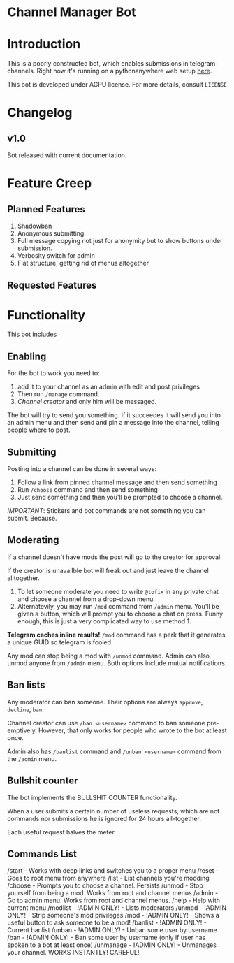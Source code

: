 # Channel Manager Bot
# Introduction
This is a poorly constructed bot, which enables submissions in telegram channels.
Right now it's running on a pythonanywhere web setup [here](http://t.me/@tofix).

This bot is developed under AGPU license. For more details, consult `LICENSE`

# Changelog
## v1.0
Bot released with current documentation.

# Feature Creep
## Planned Features
1) Shadowban
2) Anonymous submitting
3) Full message copying not just for anonymity but to show buttons under submission.
4) Verbosity switch for admin
5) Flat structure, getting rid of menus altogether

## Requested Features

# Functionality
This bot includes
## Enabling
For the bot to work you need to:
 1) add it to your channel as an admin with edit and post privileges
 2) Then run `/manage` command.
 3) _Channel creator_ and only him will be messaged.

 The bot will try to send you something.
 If it succeedes it will send you into an admin menu and then send and pin a message into the channel, telling people
 where to post.
## Submitting
Posting into a channel can be done in several ways:
1) Follow a link from pinned channel message and then send something
2) Run `/choose` command and then send something
3) Just send something and then you'll be prompted to choose a channel.

_*IMPORTANT*_: Stickers and bot commands are not something you can submit. Because.

## Moderating
If a channel doesn't have mods the post will go to the creator for approval.

If the creator is unavailble bot will freak out and just leave the channel alltogether.

1) To let someone moderate you need to write `@tofix` in any private chat and choose a channel from a drop-down menu.
2) Alternatevily, you may run `/mod` command from `/admin` menu.
You'll be given a button, which will prompt you to choose a chat on press.
Funny enough, this is just a very complicated way to use method 1.

**Telegram caches inline results!** `/mod` command has a perk that it generates a unique GUID so telegram is fooled.

Any mod can stop being a mod with `/unmod` command. Admin can also unmod anyone from `/admin` menu.
Both options include mutual notifications.

## Ban lists
Any moderator can ban someone. Their options are always `approve`, `decline`, `ban`.

Channel creator can use `/ban <username>` command to ban someone pre-emptively. However, that only works for people who wrote to the bot at least once.

Admin also has `/banlist` command and `/unban <username>` command from the `/admin` menu.

## Bullshit counter
The bot implements the BULLSHIT COUNTER functionality.

When a user submits a certain number of useless requests, which are not commands nor submissions he is ignored for 24 hours all-together.

Each useful request halves the meter

## Commands List
/start - Works with deep links and switches you to a proper menu
/reset - Goes to root menu from anywhere
/list - List channels you're modding
/choose - Prompts you to choose a channel. Persists
/unmod - Stop yourself from being a mod. Works from root and channel menus
/admin - Go to admin menu. Works from root and channel menus.
/help - Help with current menu
/modlist - !ADMIN ONLY! - Lists moderators
/unmod  - !ADMIN ONLY! - Strip someone's mod privileges
/mod - !ADMIN ONLY! - Shows a useful button to ask someone to be a mod!
/banlist - !ADMIN ONLY! - Current banlist
/unban <username> - !ADMIN ONLY! - Unban some user by username
/ban <username> - !ADMIN ONLY! - Ban some user by username (only if user has spoken to a bot at least once)
/unmanage - !ADMIN ONLY! - Unmanages your channel. WORKS INSTANTLY! CAREFUL!